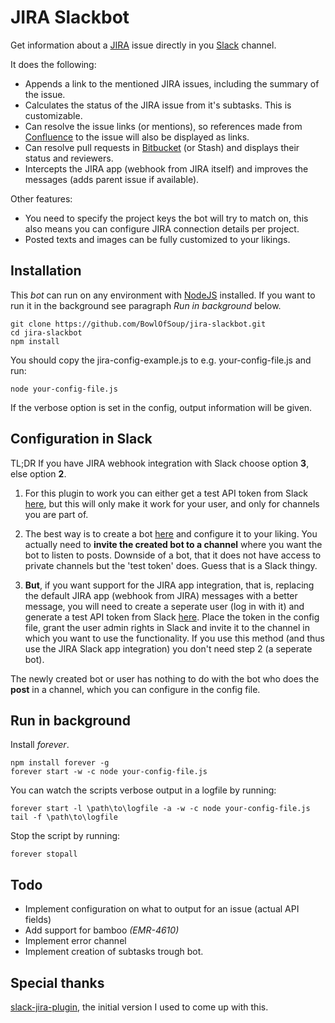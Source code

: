 # JIRA Slackbot

Get information about a [JIRA](https://www.atlassian.com/software/jira) issue directly in you [Slack](http://slack.com) channel.

It does the following:

- Appends a link to the mentioned JIRA issues, including the summary of the issue.
- Calculates the status of the JIRA issue from it's subtasks. This is customizable.
- Can resolve the issue links (or mentions), so references made from [Confluence](https://www.atlassian.com/software/confluence) to the issue will also be displayed as links. 
- Can resolve pull requests in [Bitbucket](https://www.atlassian.com/software/bitbucket) (or Stash) and displays their status and reviewers.
- Intercepts the JIRA app (webhook from JIRA itself) and improves the messages (adds parent issue if available).

Other features:

- You need to specify the project keys the bot will try to match on, this also means you can configure JIRA connection details per project.
- Posted texts and images can be fully customized to your likings.

## Installation

This *bot* can run on any environment with [NodeJS](https://nodejs.org) installed. 
If you want to run it in the background see paragraph _Run in background_ below.

```
git clone https://github.com/BowlOfSoup/jira-slackbot.git
cd jira-slackbot
npm install
```

You should copy the jira-config-example.js to e.g. your-config-file.js and run:

    node your-config-file.js

If the verbose option is set in the config, output information will be given.

## Configuration in Slack
TL;DR If you have JIRA webhook integration with Slack choose option **3**, else option **2**.

1. For this plugin to work you can either get a test API token from Slack [here](https://api.slack.com/docs/oauth-test-tokens),
but this will only make it work for your user, and only for channels you are part of.

2. The best way is to create a bot [here](https://medicoredevelopment.slack.com/apps/A0F7YS25R-bots) and configure it to your liking.
You actually need to **invite the created bot to a channel** where you want the bot to listen to posts. 
Downside of a bot, that it does not have access to private channels but the 'test token' does. Guess that is a Slack thingy.

3. **But**, if you want support for the JIRA app integration, that is, replacing the default JIRA app (webhook from JIRA) messages with a better message, 
you will need to create a seperate user (log in with it) and generate a test API token from Slack [here](https://api.slack.com/docs/oauth-test-tokens). Place the token in the config file, grant the user admin rights in Slack and invite it to the channel in which you want to use the functionality.
If you use this method (and thus use the JIRA Slack app integration) you don't need step 2 (a seperate bot).

The newly created bot or user has nothing to do with the bot who does the **post** in a channel, which you can configure in the config file.

## Run in background
Install _forever_.

    npm install forever -g
    forever start -w -c node your-config-file.js

You can watch the scripts verbose output in a logfile by running:

    forever start -l \path\to\logfile -a -w -c node your-config-file.js
    tail -f \path\to\logfile

Stop the script by running:

    forever stopall

## Todo

- Implement configuration on what to output for an issue (actual API fields)
- Add support for bamboo _(EMR-4610)_
- Implement error channel
- Implement creation of subtasks trough bot.

## Special thanks

[slack-jira-plugin](https://github.com/gsingers/slack-jira-plugin), the initial version I used to come up with this.
